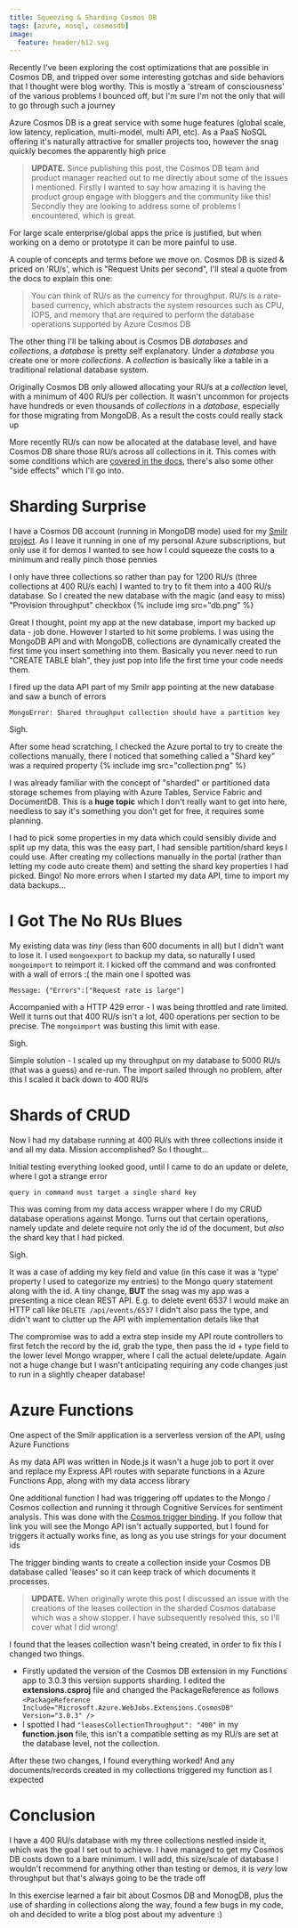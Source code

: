 ```yaml
---
title: Squeezing & Sharding Cosmos DB
tags: [azure, nosql, cosmosdb]
image:
  feature: header/h12.svg
---
```

Recently I've been exploring the cost optimizations that are possible in Cosmos DB, and tripped over some interesting gotchas and side behaviors that I thought were blog worthy. This is mostly a 'stream of consciousness' of the various problems I bounced off, but I'm sure I'm not the only that will to go through such a journey

Azure Cosmos DB is a great service with some huge features (global scale, low latency, replication, multi-model, multi API, etc). As a PaaS NoSQL offering it's naturally attractive for smaller projects too, however the snag quickly becomes the apparently high price

<!--more-->

> **UPDATE.** Since publishing this post, the Cosmos DB team and product manager reached out to me directly about some of the issues I mentioned. Firstly I wanted to say how amazing it is having the product group engage with bloggers and the community like this! Secondly they are looking to address some of problems I encountered, which is great.

For large scale enterprise/global apps the price is justified, but when working on a demo or prototype it can be more painful to use. 

A couple of concepts and terms before we move on. Cosmos DB is sized & priced on 'RU/s', which is "Request Units per second", I'll steal a quote from the docs to explain this one:
> You can think of RU/s as the currency for throughput. RU/s is a rate-based currency, which abstracts the system resources such as CPU, IOPS, and memory that are required to perform the database operations supported by Azure Cosmos DB

The other thing I'll be talking about is Cosmos DB *databases* and *collections*, a *database* is pretty self explanatory. Under a *database* you create one or more *collections*. A *collection* is basically like a table in a traditional relational database system. 

Originally Cosmos DB only allowed allocating your RU/s at a *collection* level, with a minimum of 400 RU/s per collection. It wasn't uncommon for projects have hundreds or even thousands of *collections* in a *database*, especially for those migrating from MongoDB. As a result the costs could really stack up

More recently RU/s can now be allocated at the database level, and have Cosmos DB share those RU/s across all collections in it. This comes with some conditions which are [covered in the docs](https://docs.microsoft.com/en-us/azure/cosmos-db/set-throughput), there's also some other "side effects" which I'll go into.

# Sharding Surprise
I have a Cosmos DB account (running in MongoDB mode) used for my [Smilr project](https://smilr.benco.io). As I leave it running in one of my personal Azure subscriptions, but only use it for demos I wanted to see how I could squeeze the costs to a minimum and really pinch those pennies

I only have three collections so rather than pay for 1200 RU/s (three collections at 400 RU/s each) I wanted to try to fit them into a 400 RU/s database. So I created the new database with the magic (and easy to miss) "Provision throughput" checkbox
{% include img src="db.png" %}

Great I thought, point my app at the new database, import my backed up data - job done. However I started to hit some problems. I was using the MongoDB API and with MongoDB, collections are dynamically created the first time you insert something into them. Basically you never need to run "CREATE TABLE blah", they just pop into life the first time your code needs them.

I fired up the data API part of my Smilr app pointing at the new database and saw a bunch of errors
```
MongoError: Shared throughput collection should have a partition key
```

Sigh.

After some head scratching, I checked the Azure portal to try to create the collections manually, there I noticed that something called a "Shard key" was a required property 
{% include img src="collection.png" %}

I was already familiar with the concept of "sharded" or partitioned data storage schemes from playing with Azure Tables, Service Fabric and DocumentDB. This is a **huge topic** which I don't really want to get into here, needless to say it's something you don't get for free, it requires some planning. 

I had to pick some properties in my data which could sensibly divide and split up my data, this was the easy part, I had sensible partition/shard keys I could use. After creating my collections manually in the portal (rather than letting my code auto create them) and setting the shard key properties I had picked. Bingo! No more errors when I started my data API, time to import my data backups...

# I Got The No RUs Blues
My existing data was *tiny* (less than 600 documents in all) but I didn't want to lose it. I used `mongoexport` to backup my data, so naturally I used `mongoimport` to reimport it. I kicked off the command and was confronted with a wall of errors :( the main one I spotted was 
```
Message: {"Errors":["Request rate is large"]
```
Accompanied with a HTTP 429 error - I was being throttled and rate limited. Well it turns out that 400 RU/s isn't a lot, 400 operations per section to be precise. The `mongoimport` was busting this limit with ease. 

Sigh.

Simple solution - I scaled up my throughput on my database to 5000 RU/s (that was a guess) and re-run. The import sailed through no problem, after this I scaled it back down to 400 RU/s

# Shards of CRUD 
Now I had my database running at 400 RU/s with three collections inside it and all my data. Mission accomplished? So I thought...

Initial testing everything looked good, until I came to do an update or delete, where I got a strange error 
```
query in command must target a single shard key
```

This was coming from my data access wrapper where I do my CRUD database operations against Mongo. Turns out that certain operations, namely update and delete require not only the id of the document, but *also* the shard key that I had picked.

Sigh.

It was a case of adding my key field and value (in this case it was a 'type' property I used to categorize my entries) to the Mongo query statement along with the id. A tiny change, **BUT** the snag was my app was a presenting a nice clean REST API. E.g. to delete event 6537 I would make an HTTP call like `DELETE /api/events/6537` I didn't also pass the type, and didn't want to clutter up the API with implementation details like that 

The compromise was to add a extra step inside my API route controllers to first fetch the record by the id, grab the type, then pass the id + type field to the lower level Mongo wrapper, where I call the actual delete/update. Again not a huge change but I wasn't anticipating requiring any code changes just to run in a slightly cheaper database!


# Azure Functions 
One aspect of the Smilr application is a serverless version of the API, using Azure Functions

As my data API was written in Node.js it wasn't a huge job to port it over and replace my Express API routes with separate functions in a Azure Functions App, along with my data access library

One additional function I had was triggering off updates to the Mongo / Cosmos collection and running it through Cognitive Services for sentiment analysis. This was done with the [Cosmos trigger binding](https://docs.microsoft.com/en-us/azure/azure-functions/functions-create-cosmos-db-triggered-function). If you follow that link you will see the Mongo API isn't actually supported, but I found for triggers it actually works fine, as long as you use strings for your document ids

The trigger binding wants to create a collection inside your Cosmos DB database called 'leases' so it can keep track of which documents it processes. 

> **UPDATE.** When originally wrote this post I discussed an issue with the creations of the leases collection in the sharded Cosmos database which was a show stopper. I have subsequently resolved this, so I'll cover what I did wrong!

I found that the leases collection wasn't being created, in order to fix this I changed two things. 
- Firstly updated the version of the Cosmos DB extension in my Functions app to 3.0.3 this version supports sharding. I edited the **extensions.csproj** file and changed the PackageReference as follows `<PackageReference Include="Microsoft.Azure.WebJobs.Extensions.CosmosDB" Version="3.0.3" />`
- I spotted I had `"leasesCollectionThroughput": "400"` in my **function.json** file, this isn't a compatible setting as my RU/s are set at the database level, not the collection. 
 
After these two changes, I found everything worked! And any documents/records created in my collections triggered my function as I expected

# Conclusion
I have a 400 RU/s database with my three collections nestled inside it, which was the goal I set out to achieve. I have managed to get my Cosmos DB costs down to a bare minimum. I will add, this size/scale of database I wouldn't recommend for anything other than testing or demos, it is *very* low throughput but that's always going to be the trade off

In this exercise learned a fair bit about Cosmos DB and MonogDB, plus the use of sharding in collections along the way, found a few bugs in my code, oh and decided to write a blog post about my adventure :)